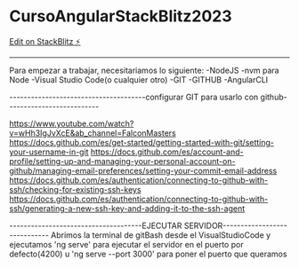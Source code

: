 # CursoAngularStackBlitz2023

[Edit on StackBlitz ⚡️](https://stackblitz.com/edit/angular-md5rw7)



---------------------------------------------------------------------------------------

Para empezar a trabajar, necesitariamos lo siguiente:
-NodeJS
-nvm para Node
-Visual Studio Code(o cualquier otro)
-GIT
-GITHUB
-AngularCLI


--------------------------------------configurar GIT para usarlo con github--------------------------

https://www.youtube.com/watch?v=wHh3IgJvXcE&ab_channel=FalconMasters
https://docs.github.com/es/get-started/getting-started-with-git/setting-your-username-in-git
https://docs.github.com/es/account-and-profile/setting-up-and-managing-your-personal-account-on-github/managing-email-preferences/setting-your-commit-email-address
https://docs.github.com/es/authentication/connecting-to-github-with-ssh/checking-for-existing-ssh-keys
https://docs.github.com/es/authentication/connecting-to-github-with-ssh/generating-a-new-ssh-key-and-adding-it-to-the-ssh-agent

-------------------------------------EJECUTAR SERVIDOR-----------------------------
Abrimos la terminal de gitBash desde el VisualStudioCode y ejecutamos 'ng serve' para ejecutar el servidor en el puerto por defecto(4200) u 'ng serve --port 3000' para poner el puerto que queramos
